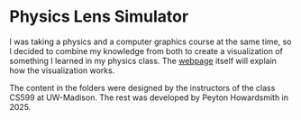 <h1>Physics Lens Simulator</h1>
I was taking a physics and a computer graphics course at the same time, so I decided to combine my knowledge from both to create a visualization of something I learned in my physics class. The <a href="http://tuxienight.github.io">webpage</a> itself will explain how the visualization works.

The content in the folders were designed by the instructors of the class CS599 at UW-Madison. The rest was developed by Peyton Howardsmith in 2025.
